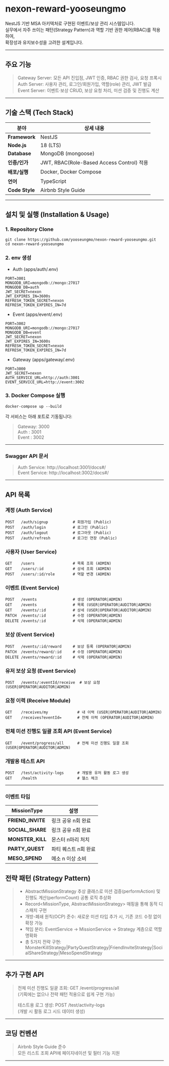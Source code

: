 # nexon-reward-yooseungmo

NestJS 기반 MSA 아키텍처로 구현된 이벤트/보상 관리 시스템입니다.   
실무에서 자주 쓰이는 패턴(Strategy Pattern)과 역할 기반 권한 제어(RBAC)를 적용하여,      
확장성과 유지보수성을 고려한 설계입니다.

---
## 주요 기능
> Gateway Server: 모든 API 진입점, JWT 인증, RBAC 권한 검사, 요청 프록시      
> Auth Server: 사용자 관리, 로그인/회원가입, 역할(role) 관리, JWT 발급      
> Event Server: 이벤트·보상 CRUD, 보상 요청 처리, 미션 검증 및 진행도 계산      
 
---

## 기술 스택 (Tech Stack)

| 분야                | 상세 내용                                             |
| ------------------- | ----------------------------------------------------- |
| **Framework**       | NestJS                                                |
| **Node.js**        | 18 (LTS)                                            |
| **Database**        | MongoDB (mongoose)              |
| **인증/인가**       | JWT, RBAC(Role-Based Access Control) 적용                             |
| **배포/실행**     | Docker, Docker Compose                               |
| **언어** | TypeScript                             |
| **Code Style**        | Airbnb Style Guide                                  |


---



## 설치 및 실행 (Installation & Usage)

### 1. Repository Clone
```
git clone https://github.com/yooseungmo/nexon-reward-yooseungmo.git
cd nexon-reward-yooseungmo
```
### 2. env 생성
- Auth (apps/auth/.env)
```
PORT=3001
MONGODB_URI=mongodb://mongo:27017
MONGODB_DB=auth
JWT_SECRET=nexon
JWT_EXPIRES_IN=3600s
REFRESH_TOKEN_SECRET=nexon
REFRESH_TOKEN_EXPIRES_IN=7d
```
- Event (apps/event/.env)
```
PORT=3002
MONGODB_URI=mongodb://mongo:27017
MONGODB_DB=event
JWT_SECRET=nexon
JWT_EXPIRES_IN=3600s
REFRESH_TOKEN_SECRET=nexon
REFRESH_TOKEN_EXPIRES_IN=7d
```
- Gateway (apps/gateway/.env)
```
PORT=3000
JWT_SECRET=nexon
AUTH_SERVICE_URL=http://auth:3001
EVENT_SERVICE_URL=http://event:3002
```
### 3. Docker Compose 실행
```
docker-compose up --build
```
각 서비스는 아래 포트로 기동됩니다:
> Gateway: 3000    
> Auth   : 3001   
> Event  : 3002      

---

### Swagger API 문서
> Auth Service: http://localhost:3001/docs#/     
> Event Service: http://localhost:3002/docs#/    
   
---

## API 목록
### 계정 (Auth Service)
```
POST   /auth/signup           # 회원가입 (Public)
POST   /auth/login            # 로그인 (Public)
POST   /auth/logout           # 로그아웃 (Public)
POST   /auth/refresh          # 로그인 연장 (Public)
```
### 사용자 (User Service)
```
GET    /users                 # 목록 조회 (ADMIN)
GET    /users/:id             # 상세 조회 (ADMIN)
POST   /users/:id/role        # 역할 변경 (ADMIN)
```
### 이벤트 (Event Service)
```
POST   /events                # 생성 (OPERATOR|ADMIN)
GET    /events                # 목록 (USER|OPERATOR|AUDITOR|ADMIN)
GET    /events/:id            # 상세 (USER|OPERATOR|AUDITOR|ADMIN)
PATCH  /events/:id            # 수정 (OPERATOR|ADMIN)
DELETE /events/:id            # 삭제 (OPERATOR|ADMIN)
```
### 보상 (Event Service)
```
POST   /events/:id/reward     # 보상 등록 (OPERATOR|ADMIN)
PATCH  /events/reward/:id     # 수정 (OPERATOR|ADMIN)
DELETE /events/reward/:id     # 삭제 (OPERATOR|ADMIN)
```
### 유저 보상 요청 (Event Service)
```
POST   /events/:eventId/receive  # 보상 요청 (USER|OPERATOR|AUDITOR|ADMIN)
```
### 요청 이력 (Receive Module)
```
GET    /receives/my             # 내 이력 (USER|OPERATOR|AUDITOR|ADMIN)
GET    /receives?eventId=       # 전체 이력 (OPERATOR|AUDITOR|ADMIN)
```
### 전체 미션 진행도 일괄 조회 API (Event Service)
```
GET    /event/progress/all      # 전체 미션 진행도 일괄 조회 (USER|OPERATOR|AUDITOR|ADMIN)
```
### 개발용 테스트 API
```
POST   /test/activity-logs      # 개발용 유저 활동 로그 생성
GET    /health                  # 헬스 체크
```

---
### 이벤트 타입

| MissionType                | 설명                                         |
| ------------------- | ----------------------------------------------------- |
| **FRIEND_INVITE**        | 링크 공유 n회 완료                                           |
| **SOCIAL_SHARE**        | 링크 공유 n회 완료                                           |
| **MONSTER_KILL**        | 몬스터 n마리 처치                                        |
| **PARTY_QUEST**        | 파티 퀘스트 n회 완료                                          |
| **MESO_SPEND**       | 메소 n 이상 소비                                                |

## 전략 패턴 (Strategy Pattern)

> - AbstractMissionStrategy 추상 클래스로 미션 검증(performAction) 및 진행도 계산(performCount) 공통 로직 추상화    
> - Record<MissionType, AbstractMissionStrategy> 매핑을 통해 동적 디스패치 구현     
> - 개방-폐쇄 원칙(OCP) 준수: 새로운 미션 타입 추가 시, 기존 코드 수정 없이 확장 가능      
> - 책임 분리: EventService → MissionService → Strategy 계층으로 역할 명확화     
> - 총 5가지 전략 구현: MonsterKillStrategy|PartyQuestStrategy|FriendInviteStrategy|SocialShareStrategy|MesoSpendStrategy   

---

## 추가 구현 API

> 전체 미션 진행도 일괄 조회: GET /event/progress/all    
> (기획에는 없으나 전략 패턴 적용으로 쉽게 구현 가능)
> 
> 테스트용 로그 생성: POST /test/activity-logs         
> (개발 시 활동 로그 시드 데이터 생성)     

---
## 코딩 컨벤션

> Airbnb Style Guide 준수    
> 모든 리스트 조회 API에 페이지네이션 및 필터 기능 지원   

---
